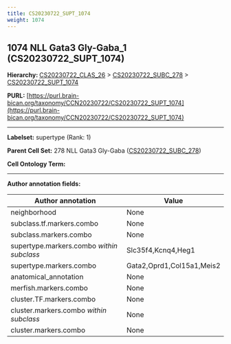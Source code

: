 ```yaml
---
title: CS20230722_SUPT_1074
weight: 1074
---
```

## 1074 NLL Gata3 Gly-Gaba_1 (CS20230722_SUPT_1074)
<b>Hierarchy: </b>
[CS20230722_CLAS_26](../CS20230722_CLAS_26) >
[CS20230722_SUBC_278](../CS20230722_SUBC_278) >
[CS20230722_SUPT_1074](../CS20230722_SUPT_1074)

**PURL:** [https://purl.brain-bican.org/taxonomy/CCN20230722/CS20230722_SUPT_1074](https://purl.brain-bican.org/taxonomy/CCN20230722/CS20230722_SUPT_1074)

---


**Labelset:** supertype (Rank: 1)

**Parent Cell Set:** 278 NLL Gata3 Gly-Gaba ([CS20230722_SUBC_278](../CS20230722_SUBC_278))



**Cell Ontology Term:** 

[MARKER GENES.]: #


---

[TRANSFERRED ANNOTATIONS.]: #


[AUTHOR ANNOTATION FIELDS.]: #


**Author annotation fields:**

| Author annotation | Value |
|-------------------|-------|
|neighborhood|None|
|subclass.tf.markers.combo|None|
|subclass.markers.combo|None|
|supertype.markers.combo _within subclass_|Slc35f4,Kcnq4,Heg1|
|supertype.markers.combo|Gata2,Oprd1,Col15a1,Meis2|
|anatomical_annotation|None|
|merfish.markers.combo|None|
|cluster.TF.markers.combo|None|
|cluster.markers.combo _within subclass_|None|
|cluster.markers.combo|None|
